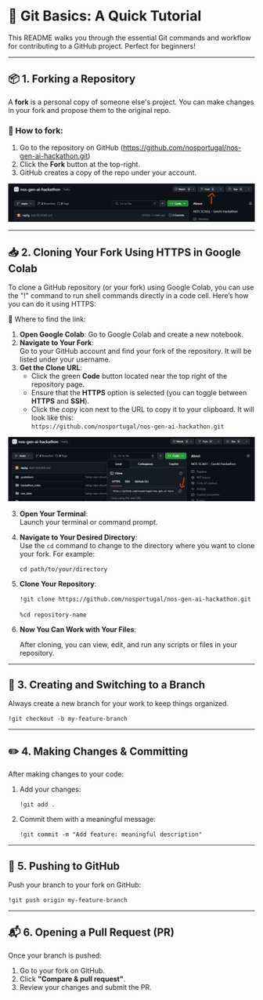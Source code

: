 # 🌱 Git Basics: A Quick Tutorial

This README walks you through the essential Git commands and workflow for contributing to a GitHub project. Perfect for beginners!

---

## 📦 1. Forking a Repository

A **fork** is a personal copy of someone else's project. You can make changes in your fork and propose them to the original repo.

### 🔧 How to fork:

1. Go to the repository on GitHub (https://github.com/nosportugal/nos-gen-ai-hackathon.git)
2. Click the **Fork** button at the top-right.
3. GitHub creates a copy of the repo under your account.

![My Feature](fork.png)

---

## 📥 2. Cloning Your Fork Using HTTPS in Google Colab

To clone a GitHub repository (or your fork) using Google Colab, you can use the "!" command to run shell commands directly in a code cell. Here’s how you can do it using HTTPS:

🔗 Where to find the link:
1. **Open Google Colab**:
    Go to Google Colab and create a new notebook.
2. **Navigate to Your Fork**:  
   Go to your GitHub account and find your fork of the repository. It will be listed under your username.
2. **Get the Clone URL**:  
   - Click the green **Code** button located near the top right of the repository page.
   - Ensure that the **HTTPS** option is selected (you can toggle between **HTTPS** and **SSH**).
   - Click the copy icon next to the URL to copy it to your clipboard. It will look like this:  
     `https://github.com/nosportugal/nos-gen-ai-hackathon.git`

![My Feature](clone.png)

3. **Open Your Terminal**:  
   Launch your terminal or command prompt.
4. **Navigate to Your Desired Directory**:  
   Use the `cd` command to change to the directory where you want to clone your fork. For example:
   ```
   cd path/to/your/directory
    ```
5. **Clone Your Repository**:
    ```
    !git clone https://github.com/nosportugal/nos-gen-ai-hackathon.git

    %cd repository-name
    ```
6. **Now You Can Work with Your Files**:

    After cloning, you can view, edit, and run any scripts or files in your repository.

---

## 🌿 3. Creating and Switching to a Branch

Always create a new branch for your work to keep things organized.

```
!git checkout -b my-feature-branch
```

---

## ✏️ 4. Making Changes & Committing

After making changes to your code:

1. Add your changes:
    ```
    !git add .
    ```
2. Commit them with a meaningful message:
    ```
    !git commit -m "Add feature: meaningful description"
    ```

---

## 🚀 5. Pushing to GitHub

Push your branch to your fork on GitHub:

```
!git push origin my-feature-branch
```

---

## 📬 6. Opening a Pull Request (PR)

Once your branch is pushed:

1. Go to your fork on GitHub.
2. Click **"Compare & pull request"**.
3. Review your changes and submit the PR.
